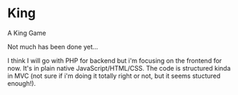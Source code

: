 # King
A King Game

Not much has been done yet...

I think I will go with PHP for backend but i'm focusing on the frontend for now.
It's in plain native JavaScript/HTML/CSS.
The code is structured kinda in MVC (not sure if i'm doing it totally right or not, but it seems stuctured enough!).
